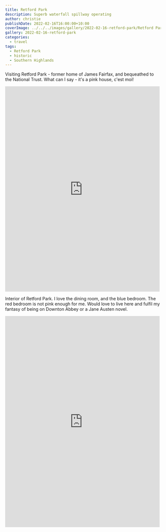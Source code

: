 ```yaml
---
title: Retford Park
description: Superb waterfall spillway operating
author: christie
publishDate: 2022-02-16T16:00:00+10:00
coverImage: ../../../images/gallery/2022-02-16-retford-park/Retford Park.jpeg
gallery: 2022-02-16-retford-park
categories:
  - travel
tags:
  - Retford Park
  - historic
  - Southern Highlands
---
```

Visiting Retford Park - former home of James Fairfax, and bequeathed to the National Trust. What can I say - it's a pink house, c'est moi!

<iframe src="https://www.facebook.com/plugins/post.php?href=https%3A%2F%2Fwww.facebook.com%2Fchris1.tham%2Fposts%2Fpfbid02oz3XCqennPEwFyYLqyB5LkXqYfoHVGhYbZapw9q1yBCDXXZTAjarBrRAn3Q9EQz4l&show_text=true&width=500" width="500" height="665" style="border:none;overflow:hidden" scrolling="no" frameborder="0" allowfullscreen="true" allow="autoplay; clipboard-write; encrypted-media; picture-in-picture; web-share"></iframe>

Interior of Retford Park. I love the dining room, and the blue bedroom. The red bedroom is not pink enough for me. Would love to live here and fulfil my fantasy of being on Downton Abbey or a Jane Austen novel.

<iframe src="https://www.facebook.com/plugins/post.php?href=https%3A%2F%2Fwww.facebook.com%2Fchris1.tham%2Fposts%2Fpfbid02ASwWzf1bjbJQ3x8AKppa7jQknHwYEr3sQXnGh96t8UYR4KJvtVDY6Qj2ixAcLMD8l&show_text=true&width=500" width="500" height="684" style="border:none;overflow:hidden" scrolling="no" frameborder="0" allowfullscreen="true" allow="autoplay; clipboard-write; encrypted-media; picture-in-picture; web-share"></iframe>

